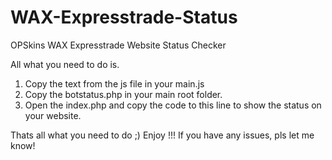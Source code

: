 # WAX-Expresstrade-Status
OPSkins WAX Expresstrade Website Status Checker

All what you need to do is.

1. Copy the text from the js file in your main.js
2. Copy the botstatus.php in your main root folder.
3. Open the index.php and copy the code to this line to show the status on your website.

Thats all what you need to do ;) Enjoy !!!
If you have any issues, pls let me know!
